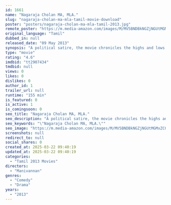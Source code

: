 ```yaml
---
id: 1661
name: "Nagaraja Cholan MA, MLA."
slug: "nagaraja-cholan-ma-mla-tamil-movie-download"
poster: "posters/nagaraja-cholan-ma-mla-tamil-2013.jpg"
remote_poster: "https://m.media-amazon.com/images/M/MV5BNDBkNGZjNGUtMGMxZC00MmU4LTk5M2ItNjVkOWI4MjdlM2RiXkEyXkFqcGc@._V1_SX300.jpg"
original_language: "Tamil"
dubbed_in: null
released_date: "09 May 2013"
synopsis: "A political satire, the movie chronicles the highs and lows of Nagaraja Cholan, a deputy Chief Minister's ambitious career."
type: "movie"
rating: "4.6"
imdbid: "tt2907434"
tmdbid: null
views: 0
likes: 0
dislikes: 0
author_id: 1
trailer_url: null
runtime: "155 min"
is_featured: 0
is_active: 1
is_comingsoon: 0
seo_title: "Nagaraja Cholan MA, MLA."
seo_description: "A political satire, the movie chronicles the highs and lows of Nagaraja Cholan, a deputy Chief Minister's ambitious career."
seo_keywords: "\"Nagaraja Cholan MA, MLA.\""
seo_image: "https://m.media-amazon.com/images/M/MV5BNDBkNGZjNGUtMGMxZC00MmU4LTk5M2ItNjVkOWI4MjdlM2RiXkEyXkFqcGc@._V1_SX300.jpg"
screenshots: null
redirect_to: null
social_shares: 0
created_at: 2025-03-22 09:40:19
updated_at: 2025-03-22 09:40:19
categories:
  - "Tamil 2013 Movies"
directors:
  - "Manivannan"
genres:
  - "Comedy"
  - "Drama"
years:
  - "2013"
---
```

